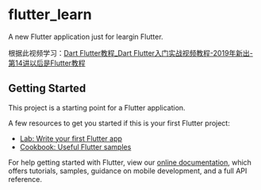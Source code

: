# flutter_learn

A new Flutter application just for leargin Flutter.

根据此视频学习：[Dart Flutter教程_Dart Flutter入门实战视频教程-2019年新出-第14讲以后是Flutter教程](https://www.bilibili.com/video/av52490605)

## Getting Started

This project is a starting point for a Flutter application.

A few resources to get you started if this is your first Flutter project:

- [Lab: Write your first Flutter app](https://flutter.dev/docs/get-started/codelab)
- [Cookbook: Useful Flutter samples](https://flutter.dev/docs/cookbook)

For help getting started with Flutter, view our
[online documentation](https://flutter.dev/docs), which offers tutorials,
samples, guidance on mobile development, and a full API reference.
